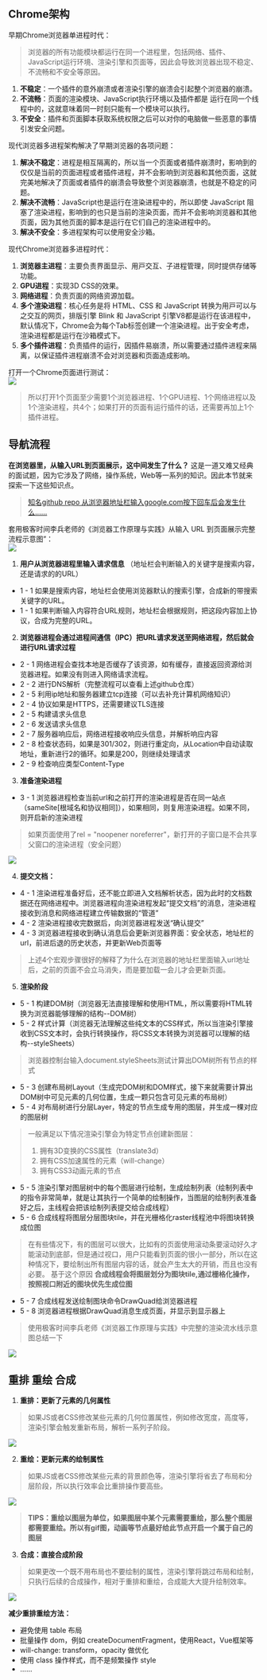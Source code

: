 ## Chrome架构
早期Chrome浏览器单进程时代：  
> 浏览器的所有功能模块都运行在同一个进程里，包括网络、插件、JavaScript运行环境、渲染引擎和页面等，因此会导致浏览器出现不稳定、不流畅和不安全等原因。
1. **不稳定**：⼀个插件的意外崩溃或者渲染引擎的崩溃会引起整个浏览器的崩溃。
2. **不流畅**：⻚⾯的渲染模块、JavaScript执⾏环境以及插件都是 运⾏在同⼀个线程中的，这就意味着同⼀时刻只能有⼀个模块可以执⾏。
3. **不安全**：插件和⻚⾯脚本获取系统权限之后可以对你的电脑做⼀些恶意的事情引发安全问题。

现代浏览器多进程架构解决了早期浏览器的各项问题：
1. **解决不稳定**：进程是相互隔离的，所以当⼀个⻚⾯或者插件崩溃时，影响到的仅仅是当前的⻚⾯进程或者插件进程，并不会影响到浏览器和其他⻚⾯，这就完美地解决了⻚⾯或者插件的崩溃会导致整个浏览器崩溃，也就是不稳定的问题。
2. **解决不流畅**：JavaScript也是运⾏在渲染进程中的，所以即使 JavaScript 阻塞了渲染进程，影响到的也只是当前的渲染⻚⾯，⽽并不会影响浏览器和其他⻚⾯，因为其他⻚⾯的脚本是运⾏在它们⾃⼰的渲染进程中的。
3. **解决不安全**：多进程架构可以使⽤安全沙箱。


现代Chrome浏览器多进程时代：  
1. **浏览器主进程**：主要负责界⾯显⽰、⽤⼾交互、⼦进程管理，同时提供存储等功能。
2. **GPU进程**：实现3D CSS的效果。
3. **⽹络进程**：负责⻚⾯的⽹络资源加载。
4. **多个渲染进程**：核⼼任务是将 HTML、CSS 和 JavaScript 转换为⽤⼾可以与之交互的⽹⻚，排版引擎 Blink 和 JavaScript 引擎V8都是运⾏在该进程中，默认情况下，Chrome会为每个Tab标签创建⼀个渲染进程。出于安全考虑，渲染进程都是运⾏在沙箱模式下。
5. **多个插件进程**：负责插件的运⾏，因插件易崩溃，所以需要通过插件进程来隔离，以保证插件进程崩溃不会对浏览器和⻚⾯造成影响。

打开一个Chrome页面进行测试：
<img src="/notes/browser/chromeProcess.png" style="display:block;margin:0 auto"/>
> 所以打开1个⻚面⾄少需要1个浏览器进程、1个GPU进程、1个⽹络进程以及1个渲染进程，共4个；如果打开的⻚⾯有运⾏插件的话，还需要再加上1个插件进程。


## 导航流程  
**在浏览器里，从输⼊URL到页面展示，这中间发生了什么？** 这是一道又难又经典的面试题，因为它涉及了网络，操作系统，Web等一系列的知识。因此本节就来探索一下这些知识点。
> [知名github repo 从浏览器地址栏输入google.com按下回车后会发生什么......](https://github.com/alex/what-happens-when)

套用极客时间李兵老师的《浏览器工作原理与实践》从输入 URL 到页面展示完整流程示意图”：
<img src="/notes/browser/urlToRender.png" style="display:block;margin:0 auto"/>

1. **用户从浏览器进程里输入请求信息** （地址栏会判断输入的关键字是搜索内容，还是请求的的URL）
  - 1 - 1 如果是搜索内容，地址栏会使用浏览器默认的搜索引擎，合成新的带搜索关键字的URL。
  - 1 - 1 如果判断输入内容符合URL规则，地址栏会根据规则，把这段内容加上协议，合成为完整的URL。

2. **浏览器进程会通过进程间通信（IPC）把URL请求发送至网络进程，然后就会进行URL请求过程**
  - 2 - 1 网络进程会查找本地是否缓存了该资源，如有缓存，直接返回资源给浏览器进程。如果没有则进入网络请求流程。
  - 2 - 2 进行DNS解析（完整流程可以查看上述github仓库）
  - 2 - 5 利用ip地址和服务器建立tcp连接（可以去补充计算机网络知识）
  - 2 - 4 协议如果是HTTPS，还需要建议TLS连接
  - 2 - 5 构建请求头信息
  - 2 - 6 发送请求头信息
  - 2 - 7 服务器响应后，网络进程接收响应头信息，并解析响应内容
  - 2 - 8 检查状态码，如果是301/302，则进行重定向，从Location中自动读取地址，重新进行2的循环。如果是200，则继续处理请求
  - 2 - 9 检查响应类型Content-Type

3. **准备渲染进程**
  - 3 - 1 浏览器进程检查当前url和之前打开的渲染进程是否在同一站点（sameSite[根域名和协议相同]），如果相同，则复用渲染进程。如果不同，则开启新的渲染进程
  > 如果页面使用了rel = "noopener noreferrer"，新打开的子窗口是不会共享父窗口的渲染进程（安全问题）

  <img src="/notes/browser/startRender.png" style="display:block;margin:0 auto"/>

4. **提交文档：**
  - 4 - 1 渲染进程准备好后，还不能立即进入文档解析状态，因为此时的文档数据还在网络进程中。浏览器进程向渲染进程发起“提交文档”的消息，渲染进程接收到消息和网络进程建立传输数据的“管道”
  - 4 - 2 渲染进程接收完数据后，向浏览器进程发送“确认提交”
  - 4 - 3 浏览器进程接收到确认消息后会更新浏览器界面：安全状态，地址栏的url，前进后退的历史状态，并更新Web页面等
  > 上述4个宏观步骤很好的解释了为什么在浏览器的地址栏里面输入url地址后，之前的页面不会立马消失，而是要加载一会儿才会更新页面。

5. **渲染阶段**
  - 5 - 1 构建DOM树（浏览器无法直接理解和使用HTML，所以需要将HTML转换为浏览器能够理解的结构--DOM树）
  - 5 - 2 样式计算（浏览器无法理解这些纯文本的CSS样式，所以当渲染引擎接收到CSS文本时，会执行转换操作，将CSS文本转换为浏览器可以理解的结构--styleSheets）
  > 浏览器控制台输入document.styleSheets测试计算出DOM树所有节点的样式
  - 5 - 3 创建布局树Layout（生成完DOM树和DOM样式，接下来就需要计算出DOM树中可见元素的几何位置，生成一颗只包含可见元素的布局树）
  - 5 - 4 对布局树进行分层Layer，特定的节点生成专用的图层，并生成一棵对应的图层树
  > 一般满足以下情况渲染引擎会为特定节点创建新图层：  
  >1. 拥有3D变换的CSS属性（translate3d）
  >2. 拥有CSS加速属性的元素（will-change） 
  >3. 拥有CSS3动画元素的节点

  - 5 - 5 渲染引擎对图层树中的每个图层进行绘制，生成绘制列表（绘制列表中的指令非常简单，就是让其执行⼀个简单的绘制操作，当图层的绘制列表准备好之后，主线程会把该绘制列表提交给合成线程）
  - 5 - 6 合成线程将图层分层图块tile，并在光栅格化raster线程池中将图块转换成位图
  > 在有些情况下，有的图层可以很⼤，比如有的页面使⽤滚动条要滚动好久才能滚动到底部，但是通过视口，用户只能看到⻚⾯的很小⼀部分，所以在这种情况下，要绘制出所有图层内容的话，就会产⽣太⼤的开销，⽽且也没有必要。 基于这个原因
  > **合成线程会将图层划分为图块tile,通过栅格化操作，按照视口附近的图块优先生成位图**

  - 5 - 7 合成线程发送绘制图块命令DrawQuad给浏览器进程
  - 5 - 8 浏览器进程根据DrawQuad消息生成页面，并显示到显示器上
  > 使用极客时间李兵老师《浏览器工作原理与实践》中完整的渲染流水线示意图总结一下

   <img src="/notes/browser/detailRender.png" style="display:block;margin:0 auto"/>

## 重排 重绘 合成

1. **重排：更新了元素的几何属性**
> 如果JS或者CSS修改某些元素的几何位置属性，例如修改宽度，高度等，渲染引擎会触发重新布局，解析一系列子阶段。

<img src="/notes/browser/reflow.png" style="display:block;margin:0 auto"/>

2. **重绘：更新元素的绘制属性**  
> 如果JS或者CSS修改某些元素的背景颜色等，渲染引擎将省去了布局和分层阶段，所以执行效率会比重排操作要高些。

<img src="/notes/browser/repaint.png" style="display:block;margin:0 auto"/>

> **TIPS：重绘以图层为单位，如果图层中某个元素需要重绘，那么整个图层都需要重绘。所以有gif图，动画等节点最好给此节点开启一个属于自己的图层**

3. **合成：直接合成阶段**
> 如果更改一个既不用布局也不要绘制的属性，渲染引擎将跳过布局和绘制，只执行后续的合成操作，相对于重排和重绘，合成能大大提升绘制效率。

<img src="/notes/browser/merge.png" style="display:block;margin:0 auto"/>


**减少重排重绘方法：**
- 避免使用 table 布局
- 批量操作 dom，例如 createDocumentFragment，使用React，Vue框架等
- will-change: transform，opacity 做优化
- 使用 class 操作样式，而不是频繁操作 style
- ......